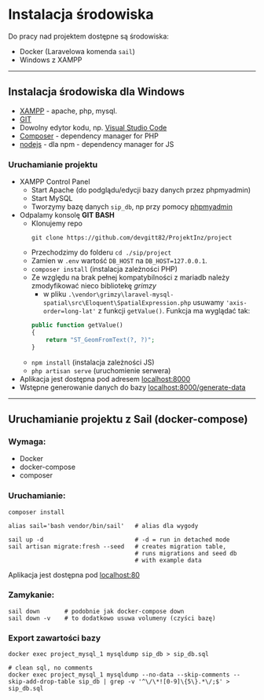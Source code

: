 # Instalacja środowiska

Do pracy nad projektem dostępne są środowiska:
- Docker (Laravelowa komenda `sail`)
- Windows z XAMPP

---

## Instalacja środowiska dla Windows

- [XAMPP](https://www.apachefriends.org/pl/index.html) - apache, php, mysql.
- [GIT](https://git-scm.com/)
- Dowolny edytor kodu, np. [Visual Studio Code](https://code.visualstudio.com/)
- [Composer](https://getcomposer.org/) - dependency manager for PHP
- [nodejs](https://nodejs.org/dist/v14.15.4/node-v14.15.4-x64.msi) - dla npm - dependency manager for JS

### Uruchamianie projektu

- XAMPP Control Panel
    - Start Apache (do podglądu/edycji bazy danych przez phpmyadmin)
    - Start MySQL
    - Tworzymy bazę danych `sip_db`, np przy pomocy [phpmyadmin](http://locahost/phpmyadmin)
- Odpalamy konsolę __GIT BASH__
    - Klonujemy repo
        ```shell
        git clone https://github.com/devgitt82/ProjektInz/project
        ```
    - Przechodzimy do folderu `cd ./sip/project`
    - Zamien w `.env` wartość `DB_HOST` na `DB_HOST=127.0.0.1`.
    - `composer install` (instalacja zależności PHP)
    - Ze względu na brak pełnej kompatybilności z mariadb należy zmodyfikować nieco bibliotekę _grimzy_
        - w pliku `.\vendor\grimzy\laravel-mysql-spatial\src\Eloquent\SpatialExpression.php` usuwamy `'axis-order=long-lat'` z funkcji `getValue()`. Funkcja ma wyglądać tak:
        ```php
        public function getValue()
        {
            return "ST_GeomFromText(?, ?)";
        }
        ```
    - `npm install` (instalacja zależności JS)
    - `php artisan serve` (uruchomienie serwera)
- Aplikacja jest dostępna pod adresem [localhost:8000](http://localhost:8000/)
- Wstępne generowanie danych do bazy [localhost:8000/generate-data](http://localhost:8000/generate-data)

---

## Uruchamianie projektu z Sail (docker-compose)

### Wymaga: 
- Docker
- docker-compose
- composer

### Uruchamianie:

```shell
composer install

alias sail='bash vendor/bin/sail'   # alias dla wygody

sail up -d                          # -d = run in detached mode
sail artisan migrate:fresh --seed   # creates migration table, 
                                    # runs migrations and seed db 
                                    # with example data
```

Aplikacja jest dostępna pod [localhost:80](http://localhost)

### Zamykanie:

```shell
sail down       # podobnie jak docker-compose down
sail down -v    # to dodatkowo usuwa volumeny (czyści bazę)
```

### Export zawartości bazy

```shell
docker exec project_mysql_1 mysqldump sip_db > sip_db.sql

# clean sql, no comments
docker exec project_mysql_1 mysqldump --no-data --skip-comments --skip-add-drop-table sip_db | grep -v '^\/\*![0-9]\{5\}.*\/;$' > sip_db.sql
```
